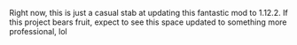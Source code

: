 Right now, this is just a casual stab at updating this fantastic mod to 1.12.2. If this project bears fruit, expect to see this space updated to something more professional, lol
